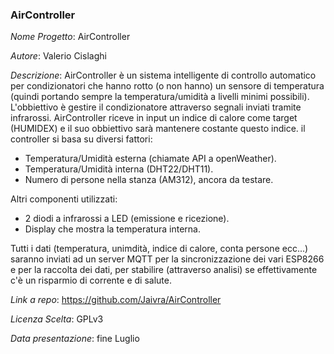 ### AirController

*Nome Progetto*: AirController

*Autore*: Valerio Cislaghi

*Descrizione*: AirController è un sistema intelligente di controllo automatico per condizionatori che hanno rotto (o non hanno) un sensore di temperatura (quindi portando sempre la temperatura/umidità a livelli minimi possibili).
L'obbiettivo è gestire il condizionatore attraverso segnali inviati tramite infrarossi.
AirController riceve in input un indice di calore come target (HUMIDEX) e il suo obbiettivo sarà mantenere costante questo indice.
il controller si basa su diversi fattori:
- Temperatura/Umidità esterna (chiamate API a openWeather).
- Temperatura/Umidità interna (DHT22/DHT11).
- Numero di persone nella stanza (AM312), ancora da testare.

Altri componenti utilizzati:
- 2 diodi a infrarossi a LED (emissione e ricezione).
- Display che mostra la temperatura interna.

Tutti i dati (temperatura, unimdità, indice di calore, conta persone ecc...) saranno inviati ad un server MQTT per la sincronizzazione dei vari ESP8266 e per la raccolta dei dati, per stabilire (attraverso analisi) se effettivamente c'è un risparmio di corrente e di salute.

*Link a repo*: https://github.com/Jaivra/AirController

*Licenza Scelta*: GPLv3

*Data presentazione*: fine Luglio

